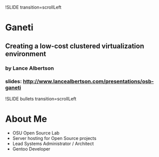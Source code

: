 !SLIDE transition=scrollLeft

# Ganeti #
## Creating a low-cost clustered virtualization environment ##
### by Lance Albertson ###
### slides: http://www.lancealbertson.com/presentations/osb-ganeti ###

!SLIDE bullets transition=scrollLeft

# About Me #

* OSU Open Source Lab
* Server hosting for Open Source projects
* Lead Systems Administrator / Architect
* Gentoo Developer
